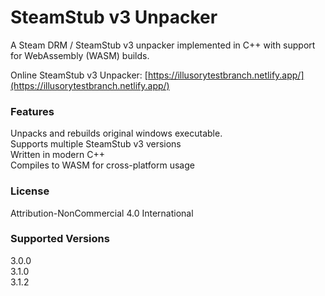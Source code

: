 # SteamStub v3 Unpacker<br>
A Steam DRM / SteamStub v3 unpacker implemented in C++ with support for WebAssembly (WASM) builds.<br>

Online SteamStub v3 Unpacker:  [https://illusorytestbranch.netlify.app/](https://illusorytestbranch.netlify.app/) <br>

### Features<br>
Unpacks and rebuilds original windows executable.<br>
Supports multiple SteamStub v3 versions<br>
Written in modern C++<br>
Compiles to WASM for cross-platform usage<br>

### License<br>
Attribution-NonCommercial 4.0 International<br>

### Supported Versions<br>
3.0.0<br>
3.1.0<br>
3.1.2

